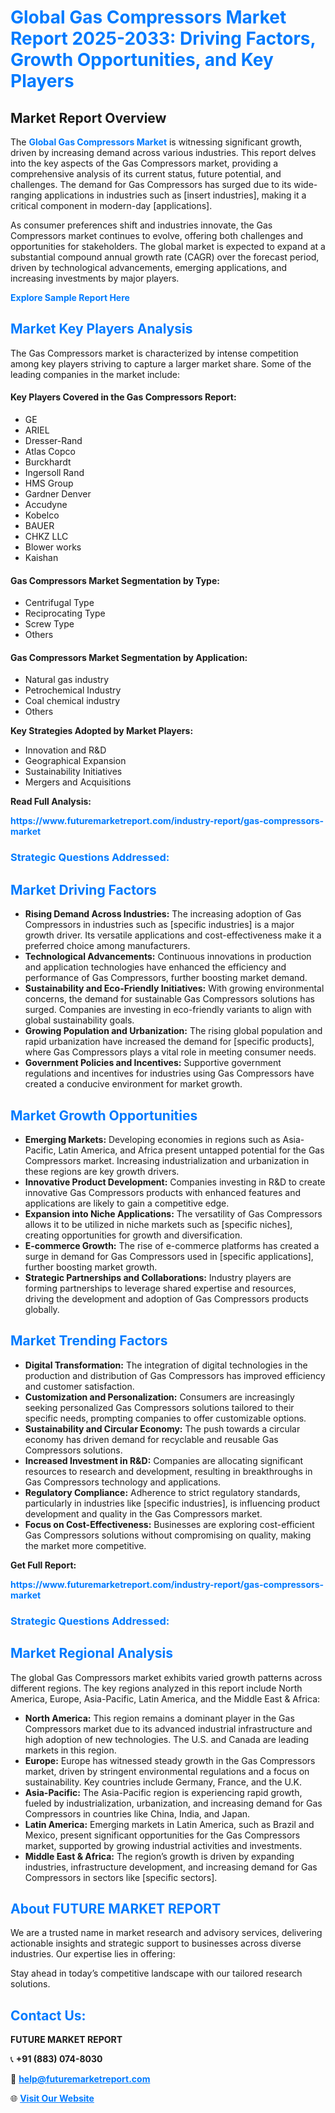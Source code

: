 <h1 style="color: #007BFF;">Global Gas Compressors Market Report 2025-2033: Driving Factors, Growth Opportunities, and Key Players</h1>

<section id="overview">
<h2>Market Report Overview</h2>
<p>The <a href="https://www.futuremarketreport.com/industry-report/gas-compressors-market" style="color: #007BFF; text-decoration: none;"><strong>Global Gas Compressors Market</strong></a> is witnessing significant growth, driven by increasing demand across various industries. This report delves into the key aspects of the Gas Compressors market, providing a comprehensive analysis of its current status, future potential, and challenges. The demand for Gas Compressors has surged due to its wide-ranging applications in industries such as [insert industries], making it a critical component in modern-day [applications].</p>
<p>As consumer preferences shift and industries innovate, the Gas Compressors market continues to evolve, offering both challenges and opportunities for stakeholders. The global market is expected to expand at a substantial compound annual growth rate (CAGR) over the forecast period, driven by technological advancements, emerging applications, and increasing investments by major players.</p>
</section>

<section id="overview">
<p><a href="https://www.futuremarketreport.com/request-sample/reportId=50477" style="color: #007BFF; text-decoration: none;"><strong>Explore Sample Report Here</strong></a></p>
</section>

<section id="key-players">
<h2 style="color: #007BFF;">Market Key Players Analysis</h2>
<p>The Gas Compressors market is characterized by intense competition among key players striving to capture a larger market share. Some of the leading companies in the market include:</p>
<h4>Key Players Covered in the Gas Compressors Report:</h4>
<ul><li>GE</li><li>ARIEL</li><li>Dresser-Rand</li><li>Atlas Copco</li><li>Burckhardt</li><li>Ingersoll Rand</li><li>HMS Group</li><li>Gardner Denver</li><li>Accudyne</li><li>Kobelco</li><li>BAUER</li><li>CHKZ LLC</li><li>Blower works</li><li>Kaishan</li></ul>
<h4>Gas Compressors Market Segmentation by Type:</h4>
<ul><li>Centrifugal Type</li><li>Reciprocating Type</li><li>Screw Type</li><li>Others</li></ul>

<h4>Gas Compressors Market Segmentation by Application:</h4>
<ul><li>Natural gas industry</li><li>Petrochemical Industry</li><li>Coal chemical industry</li><li>Others</li></ul>
<p><strong>Key Strategies Adopted by Market Players:</strong></p>
<ul>
<li>Innovation and R&D</li>
<li>Geographical Expansion</li>
<li>Sustainability Initiatives</li>
<li>Mergers and Acquisitions</li>
</ul>
</section>

<section>
<p><strong>Read Full Analysis: </strong></p><a href="https://www.futuremarketreport.com/industry-report/gas-compressors-market" style="color: #007BFF; text-decoration: none;"><strong>https://www.futuremarketreport.com/industry-report/gas-compressors-market</strong></a>
<h3 style="color: #007BFF;">Strategic Questions Addressed:</h3>
</section>

<section id="driving-factors">
<h2 style="color: #007BFF;">Market Driving Factors</h2>
<ul>
<li><strong>Rising Demand Across Industries:</strong> The increasing adoption of Gas Compressors in industries such as [specific industries] is a major growth driver. Its versatile applications and cost-effectiveness make it a preferred choice among manufacturers.</li>
<li><strong>Technological Advancements:</strong> Continuous innovations in production and application technologies have enhanced the efficiency and performance of Gas Compressors, further boosting market demand.</li>
<li><strong>Sustainability and Eco-Friendly Initiatives:</strong> With growing environmental concerns, the demand for sustainable Gas Compressors solutions has surged. Companies are investing in eco-friendly variants to align with global sustainability goals.</li>
<li><strong>Growing Population and Urbanization:</strong> The rising global population and rapid urbanization have increased the demand for [specific products], where Gas Compressors plays a vital role in meeting consumer needs.</li>
<li><strong>Government Policies and Incentives:</strong> Supportive government regulations and incentives for industries using Gas Compressors have created a conducive environment for market growth.</li>
</ul>
</section>

<section id="growth-opportunities">
<h2 style="color: #007BFF;">Market Growth Opportunities</h2>
<ul>
<li><strong>Emerging Markets:</strong> Developing economies in regions such as Asia-Pacific, Latin America, and Africa present untapped potential for the Gas Compressors market. Increasing industrialization and urbanization in these regions are key growth drivers.</li>
<li><strong>Innovative Product Development:</strong> Companies investing in R&D to create innovative Gas Compressors products with enhanced features and applications are likely to gain a competitive edge.</li>
<li><strong>Expansion into Niche Applications:</strong> The versatility of Gas Compressors allows it to be utilized in niche markets such as [specific niches], creating opportunities for growth and diversification.</li>
<li><strong>E-commerce Growth:</strong> The rise of e-commerce platforms has created a surge in demand for Gas Compressors used in [specific applications], further boosting market growth.</li>
<li><strong>Strategic Partnerships and Collaborations:</strong> Industry players are forming partnerships to leverage shared expertise and resources, driving the development and adoption of Gas Compressors products globally.</li>
</ul>
</section>

<section id="trending-factors">
<h2 style="color: #007BFF;">Market Trending Factors</h2>
<ul>
<li><strong>Digital Transformation:</strong> The integration of digital technologies in the production and distribution of Gas Compressors has improved efficiency and customer satisfaction.</li>
<li><strong>Customization and Personalization:</strong> Consumers are increasingly seeking personalized Gas Compressors solutions tailored to their specific needs, prompting companies to offer customizable options.</li>
<li><strong>Sustainability and Circular Economy:</strong> The push towards a circular economy has driven demand for recyclable and reusable Gas Compressors solutions.</li>
<li><strong>Increased Investment in R&D:</strong> Companies are allocating significant resources to research and development, resulting in breakthroughs in Gas Compressors technology and applications.</li>
<li><strong>Regulatory Compliance:</strong> Adherence to strict regulatory standards, particularly in industries like [specific industries], is influencing product development and quality in the Gas Compressors market.</li>
<li><strong>Focus on Cost-Effectiveness:</strong> Businesses are exploring cost-efficient Gas Compressors solutions without compromising on quality, making the market more competitive.</li>
</ul>
</section>

<section>
<p><strong>Get Full Report: </strong></p><a href="https://www.futuremarketreport.com/industry-report/gas-compressors-market" style="color: #007BFF; text-decoration: none;"><strong>https://www.futuremarketreport.com/industry-report/gas-compressors-market</strong></a>
<h3 style="color: #007BFF;">Strategic Questions Addressed:</h3>
</section>


<section id="regional-analysis">
<h2 style="color: #007BFF;">Market Regional Analysis</h2>
<p>The global Gas Compressors market exhibits varied growth patterns across different regions. The key regions analyzed in this report include North America, Europe, Asia-Pacific, Latin America, and the Middle East & Africa:</p>
<ul>
<li><strong>North America:</strong> This region remains a dominant player in the Gas Compressors market due to its advanced industrial infrastructure and high adoption of new technologies. The U.S. and Canada are leading markets in this region.</li>
<li><strong>Europe:</strong> Europe has witnessed steady growth in the Gas Compressors market, driven by stringent environmental regulations and a focus on sustainability. Key countries include Germany, France, and the U.K.</li>
<li><strong>Asia-Pacific:</strong> The Asia-Pacific region is experiencing rapid growth, fueled by industrialization, urbanization, and increasing demand for Gas Compressors in countries like China, India, and Japan.</li>
<li><strong>Latin America:</strong> Emerging markets in Latin America, such as Brazil and Mexico, present significant opportunities for the Gas Compressors market, supported by growing industrial activities and investments.</li>
<li><strong>Middle East & Africa:</strong> The region’s growth is driven by expanding industries, infrastructure development, and increasing demand for Gas Compressors in sectors like [specific sectors].</li>
</ul>
</section>

<footer>
<h2 style="color: #007BFF;">About FUTURE MARKET REPORT</h2>
<p>We are a trusted name in market research and advisory services, delivering actionable insights and strategic support to businesses across diverse industries. Our expertise lies in offering:</p>

<p>Stay ahead in today’s competitive landscape with our tailored research solutions.</p>

<h2 style="color: #007BFF;">Contact Us:</h2>
<p><strong>FUTURE MARKET REPORT</strong></p>
<p>📞 <strong>+91 (883) 074-8030</strong></p>
<p>📧 <strong><a href="mailto:help@futuremarketreport.com" style="color: #007BFF;">help@futuremarketreport.com</a></strong></p>
<p>🌐 <strong><a href="https://www.futuremarketreport.com/" style="color: #007BFF;">Visit Our Website</a></strong></p>
</footer>